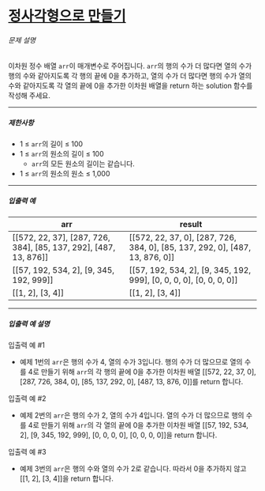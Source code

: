 # [정사각형으로 만들기](https://school.programmers.co.kr/learn/courses/30/lessons/181830)


###### 문제 설명


이차원 정수 배열 `arr`이 매개변수로 주어집니다. `arr`의 행의 수가 더 많다면 열의 수가 행의 수와 같아지도록 각 행의 끝에 0을 추가하고, 열의 수가 더 많다면 행의 수가 열의 수와 같아지도록 각 열의 끝에 0을 추가한 이차원 배열을 return 하는 solution 함수를 작성해 주세요.




---


##### 제한사항


* 1 ≤ `arr`의 길이 ≤ 100
* 1 ≤ `arr`의 원소의 길이 ≤ 100
	+ `arr`의 모든 원소의 길이는 같습니다.
* 1 ≤ `arr`의 원소의 원소 ≤ 1,000




---


##### 입출력 예




| arr | result |
| --- | --- |
| \[\[572, 22, 37], \[287, 726, 384], \[85, 137, 292], \[487, 13, 876]] | \[\[572, 22, 37, 0], \[287, 726, 384, 0], \[85, 137, 292, 0], \[487, 13, 876, 0]] |
| \[\[57, 192, 534, 2], \[9, 345, 192, 999]] | \[\[57, 192, 534, 2], \[9, 345, 192, 999], \[0, 0, 0, 0], \[0, 0, 0, 0]] |
| \[\[1, 2], \[3, 4]] | \[\[1, 2], \[3, 4]] |




---


##### 입출력 예 설명


입출력 예 \#1


* 예제 1번의 `arr`은 행의 수가 4, 열의 수가 3입니다. 행의 수가 더 많으므로 열의 수를 4로 만들기 위해 `arr`의 각 행의 끝에 0을 추가한 이차원 배열 \[\[572, 22, 37, 0], \[287, 726, 384, 0], \[85, 137, 292, 0], \[487, 13, 876, 0]]를 return 합니다.


입출력 예 \#2


* 예제 2번의 `arr`은 행의 수가 2, 열의 수가 4입니다. 열의 수가 더 많으므로 행의 수를 4로 만들기 위해 `arr`의 각 열의 끝에 0을 추가한 이차원 배열 \[\[57, 192, 534, 2], \[9, 345, 192, 999], \[0, 0, 0, 0], \[0, 0, 0, 0]]을 return 합니다.


입출력 예 \#3


* 예제 3번의 `arr`은 행의 수와 열의 수가 2로 같습니다. 따라서 0을 추가하지 않고 \[\[1, 2], \[3, 4]]을 return 합니다.



